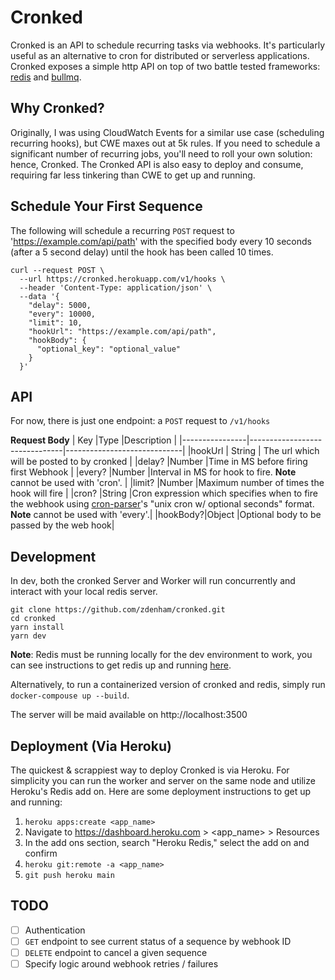 # Cronked

Cronked is an API to schedule recurring tasks via webhooks. It's particularly useful as an alternative to cron for distributed or serverless applications. Cronked exposes a simple http API on top of two battle tested frameworks: [redis](https://github.com/redis/redis) and [bullmq](https://github.com/taskforcesh/bullmq).

## Why Cronked?

Originally, I was using CloudWatch Events for a similar use case (scheduling recurring hooks), but CWE maxes out at 5k rules. If you need to schedule a significant number of recurring jobs, you'll need to roll your own solution: hence, Cronked. The Cronked API is also easy to deploy and consume, requiring far less tinkering than CWE to get up and running.

## Schedule Your First Sequence

The following will schedule a recurring `POST` request to 'https://example.com/api/path' with the specified body every 10 seconds (after a 5 second delay) until the hook has been called 10 times.

```
curl --request POST \
  --url https://cronked.herokuapp.com/v1/hooks \
  --header 'Content-Type: application/json' \
  --data '{
    "delay": 5000,
    "every": 10000,
    "limit": 10,
    "hookUrl": "https://example.com/api/path",
    "hookBody": {
      "optional_key": "optional_value"
    }
  }'
```

## API

For now, there is just one endpoint: a `POST` request to `/v1/hooks`

**Request Body**
| Key |Type |Description |
|----------------|-------------------------------|-----------------------------|
|hookUrl | String | The url which will be posted to by cronked |
|delay? |Number |Time in MS before firing first Webhook |
|every? |Number |Interval in MS for hook to fire. **Note** cannot be used with 'cron'. |
|limit? |Number |Maximum number of times the hook will fire |
|cron? |String |Cron expression which specifies when to fire the webhook using [cron-parser](https://github.com/harrisiirak/cron-parser)'s "unix cron w/ optional seconds" format. **Note** cannot be used with 'every'.|
|hookBody?|Object |Optional body to be passed by the web hook|

## Development

In dev, both the cronked Server and Worker will run concurrently and interact with your local redis server.

```
git clone https://github.com/zdenham/cronked.git
cd cronked
yarn install
yarn dev
```

**Note**: Redis must be running locally for the dev environment to work, you can see instructions to get redis up and running [here](https://redis.io/topics/quickstart).

Alternatively, to run a containerized version of cronked and redis, simply run `docker-compouse up --build`.

The server will be maid available on http://localhost:3500

## Deployment (Via Heroku)

The quickest & scrappiest way to deploy Cronked is via Heroku. For simplicity you can run the worker and server on the same node and utilize Heroku's Redis add on. Here are some deployment instructions to get up and running:

1. `heroku apps:create <app_name>`
2. Navigate to https://dashboard.heroku.com > <app_name> > Resources
3. In the add ons section, search "Heroku Redis," select the add on and confirm
4. `heroku git:remote -a <app_name>`
5. `git push heroku main`

## TODO

- [ ] Authentication
- [ ] `GET` endpoint to see current status of a sequence by webhook ID
- [ ] `DELETE` endpoint to cancel a given sequence
- [ ] Specify logic around webhook retries / failures
